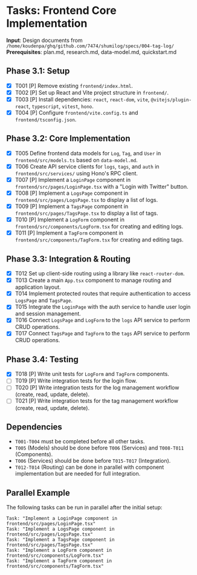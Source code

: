 # Tasks: Frontend Core Implementation

**Input**: Design documents from `/home/koudenpa/ghq/github.com/7474/shumilog/specs/004-tag-log/`
**Prerequisites**: plan.md, research.md, data-model.md, quickstart.md

## Phase 3.1: Setup
- [x] T001 [P] Remove existing `frontend/index.html`.
- [x] T002 [P] Set up React and Vite project structure in `frontend/`.
- [x] T003 [P] Install dependencies: `react`, `react-dom`, `vite`, `@vitejs/plugin-react`, `typescript`, `vitest`, `hono`.
- [x] T004 [P] Configure `frontend/vite.config.ts` and `frontend/tsconfig.json`.

## Phase 3.2: Core Implementation
- [x] T005 Define frontend data models for `Log`, `Tag`, and `User` in `frontend/src/models.ts` based on `data-model.md`.
- [x] T006 Create API service clients for `logs`, `tags`, and `auth` in `frontend/src/services/` using Hono's RPC client.
- [x] T007 [P] Implement a `LoginPage` component in `frontend/src/pages/LoginPage.tsx` with a "Login with Twitter" button.
- [x] T008 [P] Implement a `LogsPage` component in `frontend/src/pages/LogsPage.tsx` to display a list of logs.
- [x] T009 [P] Implement a `TagsPage` component in `frontend/src/pages/TagsPage.tsx` to display a list of tags.
- [x] T010 [P] Implement a `LogForm` component in `frontend/src/components/LogForm.tsx` for creating and editing logs.
- [x] T011 [P] Implement a `TagForm` component in `frontend/src/components/TagForm.tsx` for creating and editing tags.

## Phase 3.3: Integration & Routing
- [x] T012 Set up client-side routing using a library like `react-router-dom`.
- [x] T013 Create a main `App.tsx` component to manage routing and application layout.
- [x] T014 Implement protected routes that require authentication to access `LogsPage` and `TagsPage`.
- [x] T015 Integrate the `LoginPage` with the auth service to handle user login and session management.
- [x] T016 Connect `LogsPage` and `LogForm` to the `logs` API service to perform CRUD operations.
- [x] T017 Connect `TagsPage` and `TagForm` to the `tags` API service to perform CRUD operations.

## Phase 3.4: Testing
- [x] T018 [P] Write unit tests for `LogForm` and `TagForm` components.
- [ ] T019 [P] Write integration tests for the login flow.
- [ ] T020 [P] Write integration tests for the log management workflow (create, read, update, delete).
- [ ] T021 [P] Write integration tests for the tag management workflow (create, read, update, delete).

## Dependencies
- `T001-T004` must be completed before all other tasks.
- `T005` (Models) should be done before `T006` (Services) and `T008-T011` (Components).
- `T006` (Services) should be done before `T015-T017` (Integration).
- `T012-T014` (Routing) can be done in parallel with component implementation but are needed for full integration.

## Parallel Example
The following tasks can be run in parallel after the initial setup:
```
Task: "Implement a LoginPage component in frontend/src/pages/LoginPage.tsx"
Task: "Implement a LogsPage component in frontend/src/pages/LogsPage.tsx"
Task: "Implement a TagsPage component in frontend/src/pages/TagsPage.tsx"
Task: "Implement a LogForm component in frontend/src/components/LogForm.tsx"
Task: "Implement a TagForm component in frontend/src/components/TagForm.tsx"
```
